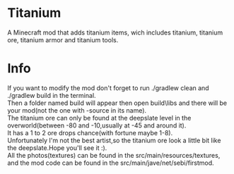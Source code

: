 # Titanium
A Minecraft mod that adds titanium items, wich includes titanium, titanium ore, titanium armor and titanium tools. </br>
# Info
If you want to modify the mod don't forget to run ./gradlew clean and ./gradlew build in the terminal. </br>
Then a folder named build will appear then open build\libs and there will be your mod(not the one with -source in its name).</br>
The titanium ore can only be found at the deepslate level in the overworld(between -80 and -10,usually at -45 and around it).</br>
It has a 1 to 2 ore drops chance(with fortune maybe 1-8).</br>
Unfortunately I'm not the best artist,so the titanium ore look a little bit like the deepslate.Hope you'll see it :).</br>
All the photos(textures) can be found in the src/main/resources/textures,  and the mod code can be found in the src/main/jave/net/sebi/firstmod.</br>
